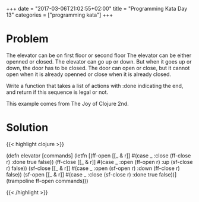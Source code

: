 +++
date = "2017-03-06T21:02:55+02:00"
title = "Programming Kata Day 13"
categories = ["programming kata"]
+++

# Problem
The elevator can be on first floor or second floor
The elevator can be either openned or closed. 
The elevator can go up or down. But when it goes up or down, the door has to be closed.
The door can open or close, but it cannot open when it is already openned or close when it is already closed.

Write a function that takes a list of actions with :done indicating the end, and return if this sequence is legal or not.

This example comes from The Joy of Clojure 2nd.

# Solution

{{< highlight clojure >}}

(defn elevator [commands]
  (letfn [(ff-open [[_ & r]]
            #(case _
               :close (ff-close r)
               :done true
               false))
          (ff-close [[_ & r]]
            #(case _
               :open (ff-open r)
               :up (sf-close r)
               false))
          (sf-close [[_ & r]]
            #(case _
               :open (sf-open r)
               :down (ff-close r)
               false))
          (sf-open [[_ & r]]
            #(case _
               :close (sf-close r)
               :done true
               false))]
    (trampoline ff-open commands)))
    
{{< /highlight >}}
